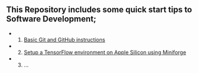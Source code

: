 ## This Repository includes some quick start tips to Software Development;

 - 1. [Basic Git and GitHub instructions](https://github.com/sangay-yonten/GK-Markdowns/tree/main/GitHub)

 - 2. [Setup a TensorFlow environment on Apple Silicon using Miniforge](https://github.com/sangay-yonten/GK-Markdowns/tree/main/Setup%20a%20TensorFlow%20environment%20on%20Apple%20Silicon%20using%20Miniforge)

 - 3. ...
